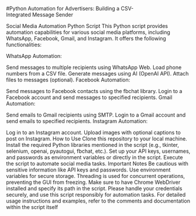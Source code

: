 #Python Automation for Advertisers: Building a CSV-Integrated Message Sender


Social Media Automation Python Script
This Python script provides automation capabilities for various social media platforms, including WhatsApp, Facebook, Gmail, and Instagram. It offers the following functionalities:

WhatsApp Automation:

Send messages to multiple recipients using WhatsApp Web.
Load phone numbers from a CSV file.
Generate messages using AI (OpenAI API).
Attach files to messages (optional).
Facebook Automation:

Send messages to Facebook contacts using the fbchat library.
Login to a Facebook account and send messages to specified recipients.
Gmail Automation:

Send emails to Gmail recipients using SMTP.
Login to a Gmail account and send emails to specified recipients.
Instagram Automation:

Log in to an Instagram account.
Upload images with optional captions to post on Instagram.
How to Use
Clone this repository to your local machine.
Install the required Python libraries mentioned in the script (e.g., tkinter, selenium, openai, pyautogui, fbchat, etc.).
Set up your API keys, usernames, and passwords as environment variables or directly in the script.
Execute the script to automate social media tasks.
Important Notes
Be cautious with sensitive information like API keys and passwords. Use environment variables for secure storage.
Threading is used for concurrent operations, preventing the GUI from freezing.
Make sure to have Chrome WebDriver installed and specify its path in the script.
Please handle your credentials securely, and use this script responsibly for automation tasks. For detailed usage instructions and examples, refer to the comments and documentation within the script itself
